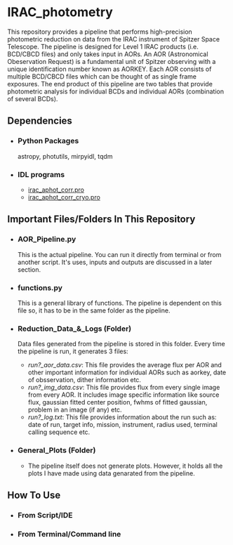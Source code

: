 # IRAC_photometry

This repository provides a pipeline that performs high-precision photometric reduction on data from the IRAC instrument of Spitzer Space Telescope. The pipeline is designed for Level 1 IRAC products (i.e. BCD/CBCD files) and only takes input in AORs. An AOR (Astronomical Obeservation Request) is a fundamental unit of Spitzer observing with a unique identification number known as AORKEY. Each AOR consists of multiple BCD/CBCD files which can be thought of as single frame exposures. The end product of this pipeline are two tables that provide photometric analysis for individual BCDs and individual AORs (combination of several BCDs). 

## Dependencies

- ### Python Packages
  astropy, photutils, mirpyidl, tqdm

- ### IDL programs
  - [irac_aphot_corr.pro](http://irsa.ipac.caltech.edu/data/SPITZER/docs/dataanalysistools/tools/contributed/irac/iracaphotcorr/)
  - [irac_aphot_corr_cryo.pro](http://irsa.ipac.caltech.edu/data/SPITZER/docs/dataanalysistools/tools/contributed/irac/iracaphotcorrcryo/)


## Important Files/Folders In This Repository

- ### AOR_Pipeline.py
  This is the actual pipeline. You can run it directly from terminal or from another script. It's uses, inputs and outputs are discussed in a later section.
  
- ### functions.py
  This is a general library of functions. The pipeline is dependent on this file so, it has to be in the same folder as the pipeline.
  
- ### Reduction_Data_&_Logs (Folder)
  Data files generated from the pipeline is stored in this folder. Every time the pipeline is run, it generates 3 files:
  - *run?_aor_data.csv*: This file provides the average flux per AOR and other important information for individual AORs such as aorkey, date of obsservation, dither information etc.
  - *run?_img_data.csv*: This file provides flux from every single image from every AOR. It includes image specific information like source flux, gaussian fitted center position, fwhms of fitted gaussian, problem in an image (if any) etc.
  - *run?_log.txt*: This file provides information about the run such as: date of run, target info, mission, instrument, radius used, terminal calling sequence etc.
  
- ### General_Plots (Folder)
  - The pipeline itself does not generate plots. However, it holds all the plots I have made using data genarated from the pipeline.  


## How To Use

- ### From Script/IDE
- ### From Terminal/Command line